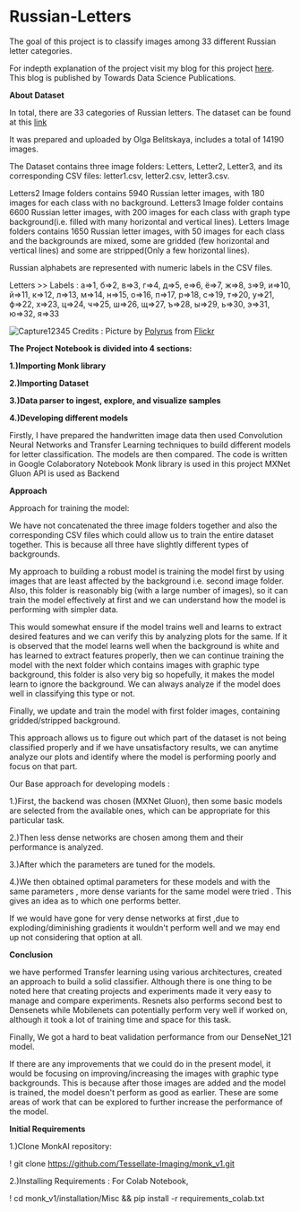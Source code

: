 # Russian-Letters
The goal of this project is to classify images among 33 different Russian letter categories.

For indepth explanation of the project visit my blog for this project 
   [here](https://medium.com/@sanskar329/russian-alphabets-classification-using-monk-ai-4df7d1ad8542#270f-83ebe5f745bc).
This blog is published by Towards Data Science Publications.

**About Dataset**

In total, there are 33 categories of Russian letters.
The dataset can be found at this [link](https://www.kaggle.com/olgabelitskaya/classification-of-handwritten-letters)

It was prepared and uploaded by Olga Belitskaya, includes a total of 14190 images.

The Dataset contains three image folders: Letters, Letter2, Letter3, and its corresponding CSV files: letter1.csv, letter2.csv, letter3.csv.

Letters2 Image folders contains 5940 Russian letter images, with 180 images for each class with no background.
Letters3 Image folder contains 6600 Russian letter images,  with 200 images for each class with graph type background(i.e. filled with many horizontal and vertical lines).
Letters Image folders contains 1650 Russian letter images, with 50 images for each class and the backgrounds are mixed, some are gridded (few horizontal and vertical lines) and some are stripped(Only a few horizontal lines).

Russian alphabets are represented with numeric labels in the CSV files.

Letters >> Labels :
а=>1, б=>2, в=>3, г=>4, д=>5, е=>6, ё=>7, ж=>8, з=>9, и=>10,
й=>11, к=>12, л=>13, м=>14, н=>15, о=>16, п=>17, р=>18, с=>19, т=>20,
у=>21, ф=>22, х=>23, ц=>24, ч=>25, ш=>26, щ=>27, ъ=>28, ы=>29, ь=>30,
э=>31, ю=>32, я=>33


![Capture12345](https://user-images.githubusercontent.com/55439912/92220466-e9786f80-ee50-11ea-973c-3326d3f6f2c3.JPG)
Credits : Picture by [Polyrus](https://www.flickr.com/photos/fotorus/) from [Flickr](https://www.flickr.com/)


**The Project Notebook is divided into 4 sections:**

**1.)Importing Monk library**

**2.)Importing Dataset**

**3.)Data parser to ingest, explore, and visualize samples**

**4.)Developing different models**

Firstly, I have prepared the handwritten image data then used Convolution Neural Networks and Transfer Learning techniques to build different models for letter classification. The models are then compared. 
The code is written in Google Colaboratory Notebook 
Monk library is used in this project
MXNet Gluon API is used as Backend 

**Approach**

Approach for training the model:

We have not concatenated the three image folders together and also the corresponding CSV files which could allow us to train the entire dataset together. This is because all three have slightly different types of backgrounds.

My approach to building a robust model is training the model first by using images that are least affected by the background i.e. second image folder.
Also, this folder is reasonably big (with a large number of images), so it can train the model effectively at first and we can understand how the model is performing with simpler data.

This would somewhat ensure if the model trains well and learns to extract desired features and we can verify this by analyzing plots for the same.
If it is observed that the model learns well when the background is white and has learned to extract features properly, then we can continue training the model with the next folder which contains images with graphic type background, this folder is also very big so hopefully, it makes the model learn to ignore the background. We can always analyze if the model does well in classifying this type or not.

Finally, we update and train the model with first folder images, containing gridded/stripped background.

This approach allows us to figure out which part of the dataset is not being classified properly and if we have unsatisfactory results, we can anytime analyze our plots and identify where the model is performing poorly and focus on that part.

Our Base approach for developing models :

1.)First, the backend was chosen (MXNet Gluon), then some basic models are selected from the available ones, which can be appropriate for this particular task.

2.)Then less dense networks are chosen among them and their performance is analyzed.

3.)After which the parameters are tuned for the models.

4.)We then obtained optimal parameters for these models and with the same parameters , more dense variants for the same model were   tried . This gives an idea as to which one performs better.

If we would have gone for very dense networks at first ,due to exploding/diminishing gradients it wouldn't perform well and we may end up not considering that option at all.

**Conclusion**

we have performed Transfer learning using various architectures, created an approach to build a solid classifier. Although there is one thing to be noted here that creating projects and experiments made it very easy to manage and compare experiments. Resnets also performs second best to Densenets while Mobilenets can potentially perform very well if worked on, although it took a lot of training time and space for this task.

Finally, We got a hard to beat validation performance from our DenseNet_121 model.

If there are any improvements that we could do in the present model, it would be focusing on improving/increasing the images with graphic type backgrounds. This is because after those images are added and the model is trained, the model doesn't perform as good as earlier.
These are some areas of work that can be explored to further increase the performance of the model.


**Initial Requirements**

1.)Clone MonkAI repository:

 ! git clone https://github.com/Tessellate-Imaging/monk_v1.git

2.)Installing Requirements :
For Colab Notebook,

! cd monk_v1/installation/Misc && pip install -r requirements_colab.txt














